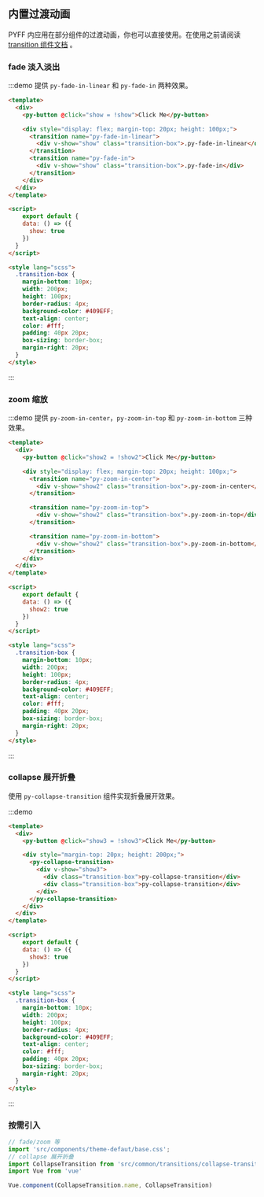 ## 内置过渡动画

PYFF 内应用在部分组件的过渡动画，你也可以直接使用。在使用之前请阅读 [transition 组件文档](https://cn.vuejs.org/v2/api/#transition) 。

### fade 淡入淡出

:::demo 提供 `py-fade-in-linear` 和 `py-fade-in` 两种效果。
```html
<template>
  <div>
    <py-button @click="show = !show">Click Me</py-button>

    <div style="display: flex; margin-top: 20px; height: 100px;">
      <transition name="py-fade-in-linear">
        <div v-show="show" class="transition-box">.py-fade-in-linear</div>
      </transition>
      <transition name="py-fade-in">
        <div v-show="show" class="transition-box">.py-fade-in</div>
      </transition>
    </div>
  </div>
</template>

<script>
    export default {
    data: () => ({
      show: true
    })
  }
</script>

<style lang="scss">
  .transition-box {
    margin-bottom: 10px;
    width: 200px;
    height: 100px;
    border-radius: 4px;
    background-color: #409EFF;
    text-align: center;
    color: #fff;
    padding: 40px 20px;
    box-sizing: border-box;
    margin-right: 20px;
  }
</style>
```
:::

### zoom 缩放

:::demo 提供 `py-zoom-in-center`，`py-zoom-in-top` 和 `py-zoom-in-bottom` 三种效果。
```html
<template>
  <div>
    <py-button @click="show2 = !show2">Click Me</py-button>

    <div style="display: flex; margin-top: 20px; height: 100px;">
      <transition name="py-zoom-in-center">
        <div v-show="show2" class="transition-box">.py-zoom-in-center</div>
      </transition>

      <transition name="py-zoom-in-top">
        <div v-show="show2" class="transition-box">.py-zoom-in-top</div>
      </transition>

      <transition name="py-zoom-in-bottom">
        <div v-show="show2" class="transition-box">.py-zoom-in-bottom</div>
      </transition>
    </div>
  </div>
</template>

<script>
    export default {
    data: () => ({
      show2: true
    })
  }
</script>

<style lang="scss">
  .transition-box {
    margin-bottom: 10px;
    width: 200px;
    height: 100px;
    border-radius: 4px;
    background-color: #409EFF;
    text-align: center;
    color: #fff;
    padding: 40px 20px;
    box-sizing: border-box;
    margin-right: 20px;
  }
</style>
```
:::


### collapse 展开折叠

使用 `py-collapse-transition` 组件实现折叠展开效果。

:::demo
```html
<template>
  <div>
    <py-button @click="show3 = !show3">Click Me</py-button>

    <div style="margin-top: 20px; height: 200px;">
      <py-collapse-transition>
        <div v-show="show3">
          <div class="transition-box">py-collapse-transition</div>
          <div class="transition-box">py-collapse-transition</div>
        </div>
      </py-collapse-transition>
    </div>
  </div>
</template>

<script>
    export default {
    data: () => ({
      show3: true
    })
  }
</script>

<style lang="scss">
  .transition-box {
    margin-bottom: 10px;
    width: 200px;
    height: 100px;
    border-radius: 4px;
    background-color: #409EFF;
    text-align: center;
    color: #fff;
    padding: 40px 20px;
    box-sizing: border-box;
    margin-right: 20px;
  }
</style>
```
:::

### 按需引入

```js
// fade/zoom 等
import 'src/components/theme-defaut/base.css';
// collapse 展开折叠
import CollapseTransition from 'src/common/transitions/collapse-transition';
import Vue from 'vue'

Vue.component(CollapseTransition.name, CollapseTransition)
```

<style lang="scss">
  .transition-box {
    margin-bottom: 10px;
    width: 200px;
    height: 100px;
    border-radius: 4px;
    background-color: #409EFF;
    text-align: center;
    color: #fff;
    padding: 40px 20px;
    margin-right: 20px;
    box-sizing: border-box;
  }
</style>

<script>
  module.exports = {
    data: () => ({
      show: true,
      show2: true,
      show3: true
    })
  }
</script>
